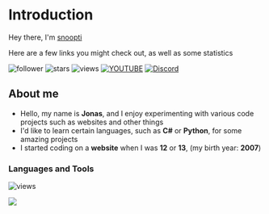 # Introduction

Hey there, I'm [snoopti](https://github.com/snoopti)

Here are a few links you might check out, as well as some statistics

![follower](https://img.shields.io/github/followers/snoopti?style=for-the-badge&labelColor=%23386a9c&color=%23609edb)
![stars](https://img.shields.io/github/stars/snoopti?style=for-the-badge&labelColor=%23868c2d&color=%23e9f542)
![views](https://komarev.com/ghpvc/?username=snoopti&style=for-the-badge&color=brightgreen)
[![YOUTUBE](https://img.shields.io/badge/-Youtube-FF0000?style=for-the-badge&logo=youtube&logoColor=white)](https://snoopti.de/youtube)
[![Discord](https://img.shields.io/discord/905923786833006642?style=for-the-badge&label=DISCORD&logo=discord&logoColor=white)](https://snoopti.de/discord)

## About me

- Hello, my name is **Jonas**, and I enjoy experimenting with various code projects such as websites and other things
- I'd like to learn certain languages, such as **C#** or **Python**, for some amazing projects
- I started coding on a **website** when I was **12** or **13**, (my birth year: **2007**)

### Languages and Tools

![views](https://skillicons.dev/icons?i=vscode,github,css,html,js,react,nodejs,python,c#)

![](https://hit.yhype.me/github/profile?user_id=92232204)
